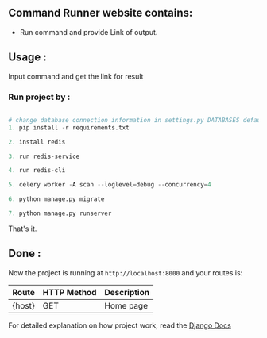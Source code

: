 ## Command Runner website contains:
* Run command and provide Link of output.



## Usage :
Input command and get the link for result
### Run project by :

``` python

# change database connection information in settings.py DATABASES default values with your info then run 
1. pip install -r requirements.txt

2. install redis

3. run redis-service

4. run redis-cli

5. celery worker -A scan --loglevel=debug --concurrency=4

6. python manage.py migrate

7. python manage.py runserver

```

That's it.

## Done :

Now the project is running at `http://localhost:8000` and your routes is:


| Route                                                      | HTTP Method 	   | Description                           	      |
|:-----------------------------------------------------------|:----------------|:---------------------------------------------|
| {host}       	                                             | GET       	     | Home page                                    |


For detailed explanation on how project work, read the [Django Docs](https://docs.djangoproject.com/en/2.1/)
